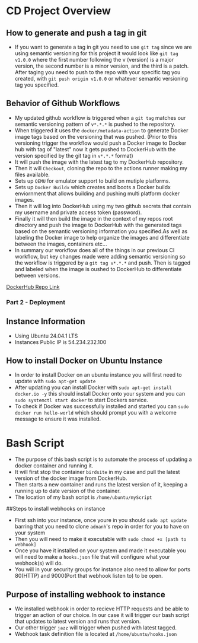 # CD Project Overview


## How to generate and push a tag in git
- If you want to generate a tag in git you need to use `git tag` since we are using semantic versioning for this project it would look like `git tag v1.0.0` where the first number following the v (version) is a major version, the second number is a minor version, and the third is a patch. After taging you need to push to the repo with your specific tag you created, with `git push origin v1.0.0` or whatever semantic versioning tag you specified.

## Behavior of Github Workflows
- My updated github workflow is triggered when a `git tag` matches our semantic versioning pattern of `v*.*.*` is pushed to the repository.
- When triggered it uses the `docker/metadata-action` to generate Docker image tags based on the versioning that was pushed. (Prior to this versioning trigger the workflow would push a Docker image to Docker hub with tag of "latest" now it gets pushed to DockerHub with the version specified by the git tag in `v*.*.*` format)
- It will push the image with the latest tag to my DockerHub repository.
- Then it will `Checkout`, cloning the repo to the actions runner making my files available.
- Sets up `QEMU` for emulator support to build on mutiple platforms.
- Sets up `Docker Buildx` which creates and boots a Docker buildx enviornment that allows building and pushing multi platform docker images.
- Then it will log into DockerHub using my two github secrets that contain my username and private access token (password).
- Finally it will then build the image in the context of my repos root directory and push the image to  DockerHub with the generated tags based on the semantic versioning information you specified.As well as labeling the Docker image to help organize the images and differentiate between the images, containers etc...
- In summary our workflow does all of the things in our previous CI workflow, but key changes made were adding semantic versioning so the workflow is triggered by a `git tag v*.*.*` and push. Then is tagged and labeled when the image is oushed to DockerHub to differentiate between versions. 


[DockerHub Repo Link](https://hub.docker.com/repository/docker/ethanschultz2/schultz-ceg3120/general)


### Part 2 - Deployment

## Instance Information
- Using Ubuntu 24.04.1 LTS 
- Instances Public IP is 54.234.232.100
## How to install Docker on Ubuntu Instance
- In order to install Docker on an ubuntu instance you will first need to update with `sudo apt-get update`
- After updating you can install Docker with `sudo apt-get install docker.io -y` this should install Docker onto your system and you can `sudo systemctl start docker` to start Dockers service.
- To check if Docker was successfully installed and started you can `sudo docker run hello-world` which should prompt you with a welcome message to ensure it was installed. 

# Bash Script
- The purpose of this bash script is to automate the process of updating a docker container and running it.
- It will first stop the container `birdsite` in my case and pull the latest version of the docker image from DockerHub.
- Then starts a new container and runs the latest version of it, keeping a running up to date version of the container.
- The location of my bash script is `/home/ubuntu/myScript`

##Steps to install webhooks on instance
- First ssh into your instance, once youre in you should `sudo apt update` barring that you need to clone `adnanh`'s repo in order for you to have on your system
- Then you will need to make it executable with `sudo chmod +x [path to webhook]`
- Once you have it installed on your system and made it executable you will need to make a `hooks.json` file that will configure what your webhook(s) will do.
- You will in your security groups for instance also need to allow for ports 80(HTTP) and 9000(Port that webhook listen to) to be open.
## Purpose of installing webhook to instance
- We installed webhook in order to recieve HTTP requests and be able to trigger an action of our choice. In our case it will trigger our bash script that updates to latest version and runs that version.
- Our other trigger `jazz` will trigger when pushed with latest tagged.
- Webhook task definition file is located at `/home/ubuntu/hooks.json`

